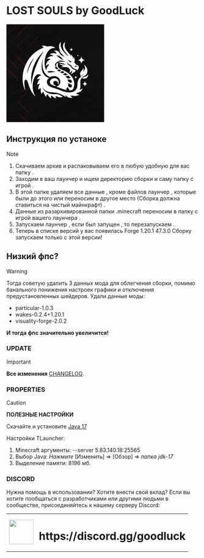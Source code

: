 # LOST SOULS by GoodLuck
<img width=256 height=256 src="https://github.com/GoodLuckTeam/lostsouls-gl-client/blob/main/.minecraft/%D0%9B%D0%BE%D0%B3%D0%BE%20%D1%81%20%D0%B4%D1%80%D0%B0%D0%BA%D0%BE%D0%BD%D0%BE%D0%BC.%20%D0%A7%D0%B5%D1%80%D0%BD%D1%8B%D0%B9%20%D1%84%D0%BE%D0%BD.png">

## Инструкция по устаноке
> [!NOTE]
>1. Скачиваем архив и распаковываем его в любую удобную для вас папку .
>2. Заходим в ваш лаунчер и ищем директорию сборки и саму папку с игрой .
>3. В этой папке удаляем все данные , кроме файлов лаунчер , которые были до этого или переносим в другое место (Сборка должна ставиться на чистый майнкрафт) .
>4. Данные из разархивированной папки .minecraft переносим в папку с игрой вашего лаунчера .
>5. Запускаем лаунчер , если был запущен , то перезапускаем .
>6. Теперь в списке версий у вас появилась Forge 1.20.1 47.3.0
Сборку запускаем только с этой версии!

## Низкий фпс?
> [!WARNING]
>Тогда советую удалить 3 данных мода для облегчения сборки, помимо банального понижения настроек графики и отключения предустановленных шейдеров.
>Удали данные моды: 
>* particular-1.0.3
>* wakes-0.2.4+1.20.1
>* visuality-forge-2.0.2
>
>**И тогда фпс значительно увеличится!**

### UPDATE
> [!IMPORTANT]  
> **Все изменения** [CHANGELOG](https://github.com/GoodLuckTeam/lostsouls-gl-client/blob/main/CHANGELOG.md).

### PROPERTIES
> [!CAUTION]
> **ПОЛЕЗНЫЕ НАСТРОЙКИ**
> 
> Скачайте и установите [Java 17](https://www.oracle.com/java/technologies/javase/jdk17-archive-downloads.html)
>
> Настройки TLauncher:
> 1. Minecraft аргументы: --server 5.83.140.18:25565
> 2. Выбор Java: *Нажмите* [Изменить] => [Обзор] => *папка jdk-17*
> 3. Выделение памяти: 8196 мб.
>

### DISCORD
Нужна помощь в использовании? Хотите внести свой вклад? Если вы хотите пообщаться с разработчиками или другими людьми в сообществе, присоединяйтесь к нашему серверу Discord:

<table>
  <tbody>
    <tr>
      <td><img width=64 height=64 src="https://cdn.worldvectorlogo.com/logos/discord.svg"></td>
      <td><h1>https://discord.gg/goodluck</h1></td>
    </tr>
  </tbody>
</table> 

